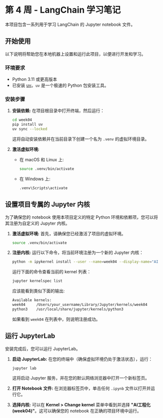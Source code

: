 # 第 4 周 - LangChain 学习笔记

本项目包含一系列用于学习 LangChain 的 Jupyter notebook 文件。

## 开始使用

以下说明将帮助您在本地机器上设置和运行此项目，以便进行开发和学习。

### 环境要求

*   Python 3.11 或更高版本
*   已安装 [uv](https://github.com/astral-sh/uv)。`uv` 是一个极速的 Python 包安装工具。

### 安装步骤

1.  **安装依赖:**
    在项目根目录中打开终端，然后运行：
    ```bash
	cd week04
	pip install uv
    uv sync --locked
    ```
    这将自动安装依赖并在当前目录下创建一个名为 `.venv` 的虚拟环境目录。

2.  **激活虚拟环境:**
    *   在 macOS 和 Linux 上:
        ```bash
        source .venv/bin/activate
        ```
    *   在 Windows 上:
        ```bash
        .venv\Scripts\activate
        ```

## 设置项目专属的 Jupyter 内核

为了确保您的 notebook 使用本项目定义的特定 Python 环境和依赖项，您可以将其注册为自定义的 Jupyter 内核。

1.  **激活虚拟环境:**
    首先，请确保您已经激活了项目的虚拟环境。
    ```bash
    source .venv/bin/activate
    ```

2.  **注册内核:**
    运行以下命令，将当前环境注册为一个新的 Jupyter 内核：
    ```bash
    python -m ipykernel install --user --name=week04 --display-name="AI工程化(week04)"
    ```

	运行下面的命令查看当前的 kernel 列表：
	```bash
	jupyter kernelspec list
	```
	应该能看到类似下面的输出:
	```bash
	Available kernels:
	week04     /Users/your_username/Library/Jupyter/kernels/week04
	python3    /usr/local/share/jupyter/kernels/python3
	```
	如果看到 `week04` 在列表中，则说明注册成功。
	

## 运行 JupyterLab

安装完成后，您可以运行 JupyterLab。

1.  **启动 JupyterLab:**
    在您的终端中（确保虚拟环境仍处于激活状态），运行：
    ```bash
    jupyter lab
    ```
    这将启动 Jupyter 服务，并在您的默认网络浏览器中打开一个新标签页。

2.  **打开 Notebook 文件:**
    在浏览器标签页中，单击任何 `.ipynb` 文件以打开并运行它。

3.  **选择内核:**
    可以在 **Kernel > Change kernel** 菜单中看到并选择 **"AI工程化(week04)"**。这可以确保您的 notebook 在正确的项目环境中运行。
